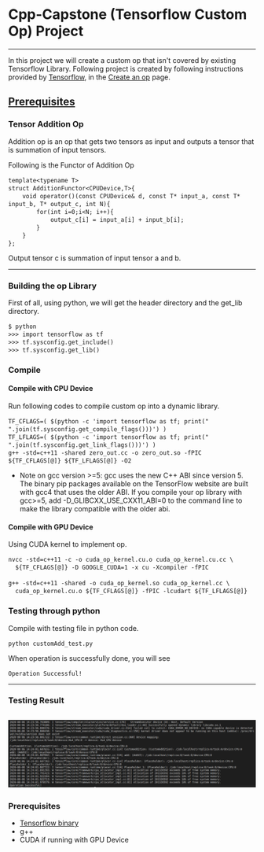 # Cpp-Capstone (Tensorflow Custom Op) Project
---

In this project we will create a custom op that isn't covered by existing Tensorflow Library. Following project is created by following instructions provided by [Tensorflow](https://www.tensorflow.org/), in the [Create an op](https://www.tensorflow.org/guide/create_op) page.

[Prerequisites](#Prerequisites)
---
### Tensor Addition Op
Addition op is an op that gets two tensors as input and outputs a tensor that is summation of input tensors.

Following is the Functor of Addition Op
```
template<typename T>
struct AdditionFunctor<CPUDevice,T>{
    void operator()(const CPUDevice& d, const T* input_a, const T* input_b, T* output_c, int N){
        for(int i=0;i<N; i++){
            output_c[i] = input_a[i] + input_b[i];
        }
    }
};
```
Output tensor c is summation of input tensor a and b.

---
### Building the op Library
First of all, using python, we will get the header directory and the get_lib directory.
```
$ python
>>> import tensorflow as tf
>>> tf.sysconfig.get_include()
>>> tf.sysconfig.get_lib()
```

### Compile
#### Compile with CPU Device
Run following codes to compile custom op into a dynamic library.
```
TF_CFLAGS=( $(python -c 'import tensorflow as tf; print(" ".join(tf.sysconfig.get_compile_flags()))') )
TF_LFLAGS=( $(python -c 'import tensorflow as tf; print(" ".join(tf.sysconfig.get_link_flags()))') )
g++ -std=c++11 -shared zero_out.cc -o zero_out.so -fPIC ${TF_CFLAGS[@]} ${TF_LFLAGS[@]} -O2
```

* Note on gcc version >=5: gcc uses the new C++ ABI since version 5. The binary pip packages available on the TensorFlow website are built with gcc4 that uses the older ABI. If you compile your op library with gcc>=5, add -D_GLIBCXX_USE_CXX11_ABI=0 to the command line to make the library compatible with the older abi.

#### Compile with GPU Device
Using CUDA kernel to implement op. 
```
nvcc -std=c++11 -c -o cuda_op_kernel.cu.o cuda_op_kernel.cu.cc \
  ${TF_CFLAGS[@]} -D GOOGLE_CUDA=1 -x cu -Xcompiler -fPIC

g++ -std=c++11 -shared -o cuda_op_kernel.so cuda_op_kernel.cc \
  cuda_op_kernel.cu.o ${TF_CFLAGS[@]} -fPIC -lcudart ${TF_LFLAGS[@]}
```

### Testing through python
Compile with testing file in python code.
```
python customAdd_test.py
```
When operation is successfully done, you will see 
```
Operation Successful!
```
---
### Testing Result 

![output](./image/output.png)
---
### Prerequisites
- [Tensorflow binary](https://www.tensorflow.org/install)
- g++ 
- CUDA if running with GPU Device

